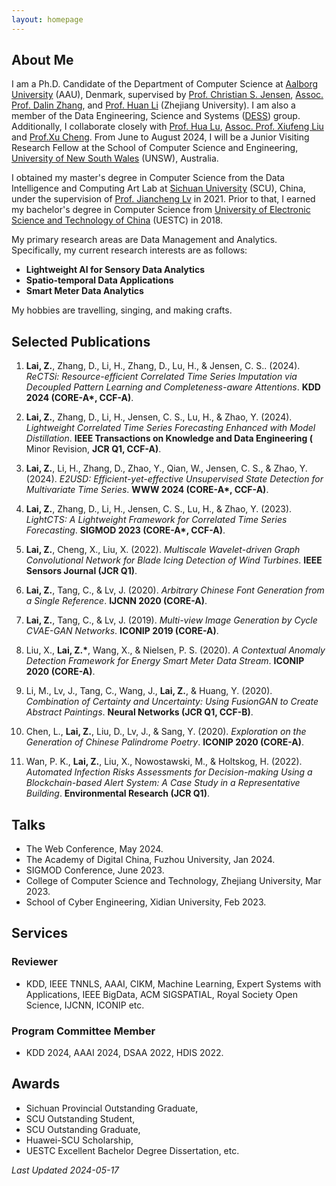 ```yaml
---
layout: homepage
---
```


## About Me

I am a Ph.D. Candidate of the Department of Computer Science at [Aalborg University](https://www.en.aau.dk/) (AAU), Denmark, supervised by [Prof. Christian S. Jensen](https://csj.cs.aau.dk/), [Assoc. Prof. Dalin Zhang](https://dalinzhang.github.io/), and [Prof. Huan Li](https://longaspire.github.io/) (Zhejiang University). I am also a member of the Data Engineering, Science and Systems ([DESS](https://www.cs.aau.dk/research/Data-Engineering-Science-and-Systems)) group. Additionally, I collaborate closely with [Prof. Hua Lu](https://luhua.ruc.dk/), [Assoc. Prof. Xiufeng Liu](https://xiufengliu.github.io/) and [Prof.Xu Cheng](https://scholar.google.com/citations?user=MjxvqBcAAAAJ&hl=en). From June to August 2024, I will be a Junior Visiting Research Fellow at the School of Computer Science and Engineering, [University of New South Wales](https://www.unsw.edu.au/) (UNSW), Australia.

I obtained my master's degree in Computer Science from the Data Intelligence and Computing Art Lab at [Sichuan University](https://en.scu.edu.cn/) (SCU), China, under the supervision of [Prof. Jiancheng Lv](https://cs.scu.edu.cn/info/1288/13627.htm) in 2021. Prior to that, I earned my bachelor's degree in Computer Science from [University of Electronic Science and Technology of China](https://en.uestc.edu.cn/) (UESTC) in 2018.


My primary research areas are Data Management and Analytics. Specifically, my current research interests are as follows:
- **Lightweight AI for Sensory Data Analytics**
- **Spatio-temporal Data Applications**
- **Smart Meter Data Analytics**


My hobbies are travelling, singing, and making crafts.


## Selected Publications
1. **Lai, Z.**, Zhang, D., Li, H., Zhang, D., Lu, H., & Jensen, C. S.. (2024). *ReCTSi: Resource-efficient Correlated Time Series Imputation via Decoupled Pattern Learning and Completeness-aware Attentions*. **KDD 2024 (CORE-A\*, CCF-A)**.

2. **Lai, Z.**, Zhang, D., Li, H., Jensen, C. S., Lu, H., & Zhao, Y. (2024). *Lightweight Correlated Time Series Forecasting Enhanced with Model Distillation*. **IEEE Transactions on Knowledge and Data Engineering (** Minor Revision, **JCR Q1, CCF-A)**.

3. **Lai, Z.**, Li, H., Zhang, D., Zhao, Y., Qian, W., Jensen, C. S., & Zhao, Y. (2024). *E2USD: Efficient-yet-effective Unsupervised State Detection for Multivariate Time Series*. **WWW 2024 (CORE-A\*, CCF-A)**.

4. **Lai, Z.**, Zhang, D., Li, H., Jensen, C. S., Lu, H., & Zhao, Y. (2023). *LightCTS: A Lightweight Framework for Correlated Time Series Forecasting*. **SIGMOD 2023 (CORE-A\*, CCF-A)**.

5. **Lai, Z.**, Cheng, X., Liu, X. (2022). *Multiscale Wavelet-driven Graph Convolutional Network for Blade Icing Detection of Wind Turbines*. **IEEE Sensors Journal (JCR Q1)**.

6. **Lai, Z.**, Tang, C., & Lv, J. (2020). *Arbitrary Chinese Font Generation from a Single Reference*. **IJCNN 2020 (CORE-A)**.

7. **Lai, Z.**, Tang, C., & Lv, J. (2019). *Multi-view Image Generation by Cycle CVAE-GAN Networks*. **ICONIP 2019 (CORE-A)**.

8. Liu, X., **Lai, Z.\***, Wang, X., & Nielsen, P. S. (2020). *A Contextual Anomaly Detection Framework for Energy Smart Meter Data Stream*. **ICONIP 2020 (CORE-A)**.

9. Li, M., Lv, J., Tang, C., Wang, J., **Lai, Z.**, & Huang, Y. (2020). *Combination of Certainty and Uncertainty: Using FusionGAN to Create Abstract Paintings*. **Neural Networks (JCR Q1, CCF-B)**.

10. Chen, L., **Lai, Z.**, Liu, D., Lv, J., & Sang, Y. (2020). *Exploration on the Generation of Chinese Palindrome Poetry*. **ICONIP 2020 (CORE-A)**.

11. Wan, P. K., **Lai, Z.**, Liu, X., Nowostawski, M., & Holtskog, H. (2022). *Automated Infection Risks Assessments for Decision-making Using a Blockchain-based Alert System: A Case Study in a Representative Building*. **Environmental Research (JCR Q1)**.

## Talks
- The Web Conference, May 2024.
- The Academy of Digital China, Fuzhou University, Jan 2024.
- SIGMOD Conference, June 2023.
- College of Computer Science and Technology, Zhejiang University, Mar 2023.
- School of Cyber Engineering, Xidian University, Feb 2023.


## Services

### Reviewer
- KDD, IEEE TNNLS, AAAI, CIKM, Machine Learning, Expert Systems with Applications, IEEE BigData, ACM SIGSPATIAL, Royal Society Open Science, IJCNN, ICONIP etc.

### Program Committee Member
- KDD 2024, AAAI 2024, DSAA 2022, HDIS 2022.

## Awards
- Sichuan Provincial Outstanding Graduate,
- SCU Outstanding Student,
- SCU Outstanding Graduate,
- Huawei-SCU Scholarship,
- UESTC Excellent Bachelor Degree Dissertation, etc.



_Last Updated 2024-05-17_
